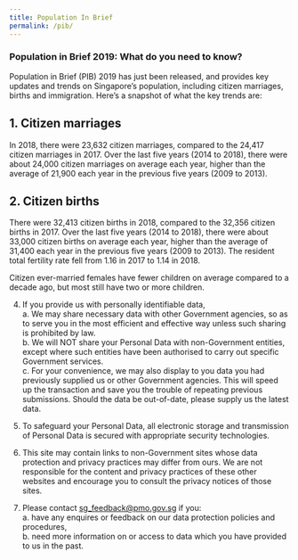 ```yaml
---
title: Population In Brief
permalink: /pib/
---
```


### **Population in Brief 2019: What do you need to know?**

Population in Brief (PIB) 2019 has just been released, and provides key updates and trends on Singapore’s population, 
including citizen marriages, births and immigration. Here’s a snapshot of what the key trends are:
## **1. Citizen marriages**
In 2018, there were 23,632 citizen marriages, compared to the 24,417 citizen marriages in 2017. 
Over the last five years (2014 to 2018), there were about 24,000 citizen marriages on average each year, 
higher than the average of 21,900 each year in the previous five years (2009 to 2013).

## **2. Citizen births**
There were 32,413 citizen births in 2018, compared to the 32,356 citizen births in 2017. Over the last five years (2014 to 2018), there were about 33,000 citizen births on average each year, 
higher than the average of 31,400 each year in the previous five years (2009 to 2013). The resident total fertility rate fell from 1.16 in 2017 to 1.14 in 2018.

Citizen ever-married females have fewer children on average compared to a decade ago, but most still have two or more children.

4. If you provide us with personally identifiable data,  
a.  We may share necessary data with other Government agencies, so as to serve you in the most efficient and effective way unless such   sharing is prohibited by law.  
b.  We will NOT share your Personal Data with non-Government entities, except where such entities have been authorised to carry out      specific Government services.  
c.  For your convenience, we may also display to you data you had previously supplied us or other Government agencies. This will speed up the transaction and save you the trouble of repeating previous submissions. Should the data be out-of-date, please supply us the latest data.    

5. To safeguard your Personal Data, all electronic storage and transmission of Personal Data is secured with appropriate security technologies.

6. This site may contain links to non-Government sites whose data protection and privacy practices may differ from ours. We are not responsible for the content and privacy practices of these other websites and encourage you to consult the privacy notices of those sites.

7. Please contact sg_feedback@pmo.gov.sg if you:  
  a.  have any enquires or feedback on our data protection policies and procedures,  
  b.  need more information on or access to data which you have provided to us in the past.  
